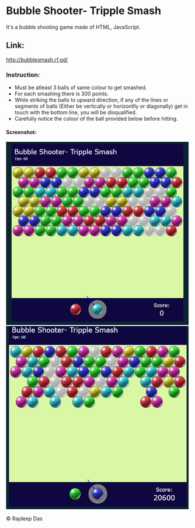 # Bubble Shooter- Tripple Smash
It's a bubble shooting game made of HTML, JavaScript.

## Link:

http://bubblesmash.rf.gd/

### Instruction:

- Must be atleast 3 balls of same colour to get smashed.
- For each smashing there is 300 points.
- While striking the balls to upward direction, if any of the lines or segments of balls (Either be vertically or horizontlly or diagonally)  get in touch with the bottom line, you will be disqualified.
- Carefully notice the colour of the ball provided below before hitting. 
 
#### Screenshot:

<img src="https://github.com/Rajspeaks/Bubble-Shooter/blob/main/screenshot.png" height="500px" width="500px"> <img src="https://github.com/Rajspeaks/Bubble-Shooter/blob/main/screenshot2.png" height="500px" width="500px">



&copy; Rajdeep Das
